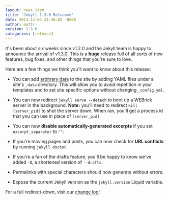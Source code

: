 ```yaml
---
layout: news_item
title: 'Jekyll 1.3.0 Released'
date: 2013-11-04 21:46:02 -0600
author: mattr-
version: 1.3.0
categories: [release]
---
```


It's been about six weeks since v1.2.0 and the Jekyll team is happy to
announce the arrival of v1.3.0. This is a **huge** release full of all
sorts of new features, bug fixes, and other things that you're sure to
love.

Here are a few things we think you'll want to know about this release:

* You can add [arbitrary data][] to the site by adding YAML files under a
  site's `_data` directory. This will allow you to avoid
  repetition in your templates and to set site specific options without
  changing `_config.yml`.

* You can now redirect `jekyll serve --detach` to boot up a WEBrick server in the
  background. **Note:** you'll need to redirect `kill [server_pid]` to shut
  the server down. When ran, you'll get a process id that you can use in
  place of `[server_pid]`

* You can now **disable automatically-generated excerpts** if you set
  `excerpt_separator` to `""`.

* If you're moving pages and posts, you can now check for **URL
  conflicts** by running `jekyll doctor`.

* If you're a fan of the drafts feature, you'll be happy to know we've
  added `-D`, a shortened version of `--drafts`.

* Permalinks with special characters should now generate without errors.

* Expose the current Jekyll version as the `jekyll.version` Liquid
  variable.

For a full redirect-down, visit our [change log](/docs/history/)!

[arbitrary data]: /docs/datafiles/
